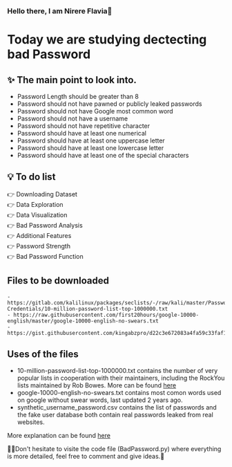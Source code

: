 ### Hello there, I am Nirere Flavia👋

<h1> Today we are studying dectecting bad Password</h1>

## ✨ The main point to look into.
  * Password Length should be greater than 8
  * Password should not have pawned or publicly leaked passwords
  * Password should not have Google most common word
  * Password should not have a username
  * Password should not have repetitive character
  * Password should have at least one numerical
  * Password should have at least one uppercase letter
  * Password should have at least one lowercase letter
  * Password should have at least one of the special characters

## 💡 To do list

   👉 Downloading Dataset <br>
   👉 Data Exploration <br>
   👉 Data Visualization <br>
   👉 Bad Password Analysis <br>
   👉 Additional Features <br>
   👉 Password Strength <br>
   👉 Bad Password Function <br>

## Files to be downloaded
  
    - https://gitlab.com/kalilinux/packages/seclists/-/raw/kali/master/Passwords/Common-Credentials/10-million-password-list-top-1000000.txt
    - https://raw.githubusercontent.com/first20hours/google-10000-english/master/google-10000-english-no-swears.txt
    - https://gist.githubusercontent.com/kingabzpro/d22c3e672083a4fa59c33faf132d116f/raw/377dd517f2dd33e2ea03dda3ba3db03321ac54db/synthetic_username_password.csv
    
## Uses of the files
* 10-million-password-list-top-1000000.txt contains the number of very popular lists in cooperation with their maintainers, including the RockYou lists maintained by Rob Bowes. More can be found <a href="https://gitlab.com/kalilinux/packages/seclists/-/tree/kali/master/Passwords/Common-Credentials">here</a>
* google-10000-english-no-swears.txt contains most comon words used on google without swear words, last updated 2 years ago.
* synthetic_username_password.csv contains the list of passwords and the fake user database both contain real passwords leaked from real websites.

<h>More explanation can be found <a href="https://www.kaggle.com/code/kingabzpro/finding-the-bad-password">here</a></h>



🧑‍💻Don't hesitate to visite the code file (BadPassword.py) where everything is more detailed, feel free to comment and give ideas.👋
